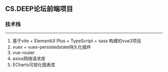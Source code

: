 ## CS.DEEP论坛前端项目

### 技术栈

---

1. 基于vite + ElementUI Plus + TypeScript + sass 构建的vue3项目
2. vuex + vuex-persistedstate持久化插件
3. vue-router
4. axios网络请求库
5. ECharts可视化图表库
